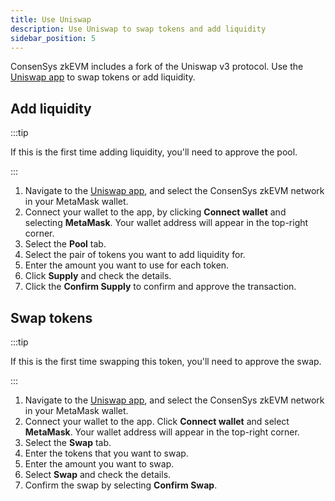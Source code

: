 ```yaml
---
title: Use Uniswap
description: Use Uniswap to swap tokens and add liquidity
sidebar_position: 5
---
```


ConsenSys zkEVM includes a fork of the Uniswap v3 protocol. Use the [Uniswap app](https://swap.goerli.zkevm.consensys.net/) to swap tokens or add liquidity.

## Add liquidity

:::tip

If this is the first time adding liquidity, you'll need to approve the pool.

:::

1. Navigate to the [Uniswap app](https://swap.goerli.zkevm.consensys.net/), and select the ConsenSys zkEVM network in your MetaMask wallet.
1. Connect your wallet to the app, by clicking **Connect wallet** and selecting **MetaMask**. Your wallet address will appear in the top-right corner.
1. Select the **Pool** tab.
1. Select the pair of tokens you want to add liquidity for.
1. Enter the amount you want to use for each token.
1. Click **Supply** and check the details.
1. Click the **Confirm Supply** to confirm and approve the transaction.

## Swap tokens

:::tip

If this is the first time swapping this token, you'll need to approve the swap.

:::

1.  Navigate to the [Uniswap app](https://swap.goerli.zkevm.consensys.net/), and select the ConsenSys zkEVM network in your MetaMask wallet.
1.  Connect your wallet to the app. Click **Connect wallet** and select **MetaMask**. Your wallet address will appear in the top-right corner.
1.  Select the **Swap** tab.
1.  Enter the tokens that you want to swap.
1.  Enter the amount you want to swap.
1.  Select **Swap** and check the details.
1.  Confirm the swap by selecting **Confirm Swap**.
